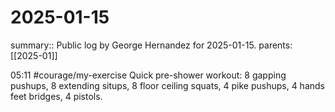 #  2025-01-15

summary:: Public log by George Hernandez for 2025-01-15.
parents: [[2025-01]]

  05:11 #courage/my-exercise Quick pre-shower workout: 8 gapping pushups, 8 extending situps, 8 floor ceiling squats, 4 pike pushups, 4 hands feet bridges, 4 pistols.
  